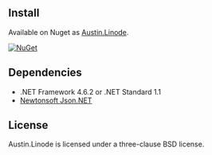Install
-------

Available on Nuget as [Austin.Linode](https://www.nuget.org/packages/Austin.Linode/).

[![NuGet](https://img.shields.io/nuget/v/Austin.Linode.svg)](https://www.nuget.org/packages/Austin.Linode/)

Dependencies
------------

 - .NET Framework 4.6.2 or .NET Standard 1.1
 - [Newtonsoft Json.NET](http://www.newtonsoft.com/json)

License
-------

Austin.Linode is licensed under a three-clause BSD license.

<!-- template: https://github.com/pages-themes/architect -->
